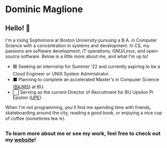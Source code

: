 # Dominic Maglione #

## Hello! 👋
I'm a rising Sophomore at Boston University pursuing a B.A. in Computer Science with a concentration in systems and development. In CS, my passions are software development, IT operations, GNU/Linux, and open-source software. Below is a little more about me, and what I'm up to!

* 🟦 Seeking an internship for Summer '22 and currently aspiring to be a Cloud Engineer or UNIX System Administrator.
* ⬛️ Planning to complete an accelerated Master's in Computer Science ([BA/MS](https://www.bu.edu/cs/undergraduate/academic-programs/bama-program/)) at BU.
* ⬜️ Serving as the current Director of Recruitment for BU Upsilon Pi Epsilon ([UPE](https://upe.bu.edu/)).

When I'm not programming, you'll find me spending time with friends, skateboarding around the city, reading a good book, or enjoying a nice cup of coffee (sometimes tea ☕️). 

### To learn more about me or see my work, feel free to check out my [website](https://dcmaglione.github.io/dcmag.website/)! ###
